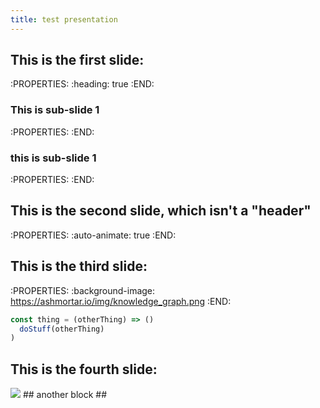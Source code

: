 ```yaml
---
title: test presentation
---
```


## This is the first slide:
:PROPERTIES:
:heading: true
:END:
### This is sub-slide 1
:PROPERTIES:
:END:
### this is sub-slide 1
:PROPERTIES:
:END:
## This is the second slide, which isn't a "header" 
:PROPERTIES:
:auto-animate: true 
:END:
## This is the third slide:
:PROPERTIES:
:background-image: https://ashmortar.io/img/knowledge_graph.png
:END:

```javascript
const thing = (otherThing) => ()
  doStuff(otherThing)
)
```
## This is the fourth slide:
<img src="https://ashmortar.io/img/knowledge_graph.png" />
## another block
##

